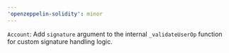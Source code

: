 ```yaml
---
'openzeppelin-solidity': minor
---
```


`Account`: Add `signature` argument to the internal `_validateUserOp` function for custom signature handling logic.
